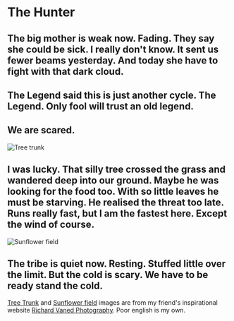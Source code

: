 # The Hunter

## The big mother is weak now. Fading. They say she could be sick. I really don't know. It sent us fewer beams yesterday. And today she have to fight with that dark cloud.

## The Legend said this is just another cycle. The Legend. Only fool will trust an old legend.

## We are scared.

![Tree trunk](https://www.richard-vanek.eu/wp-content/uploads/2016/10/2016-10-08-4773-e.web_.jpg)

## I was lucky. That silly tree crossed the grass and wandered deep into our ground. Maybe he was looking for the food too. With so little leaves he must be starving. He realised the threat too late. Runs really fast, but I am the fastest here. Except the wind of course. 

![Sunflower field](https://www.richard-vanek.eu/wp-content/uploads/2016/10/2016-10-08-4816-e.web_.jpg)

## The tribe is quiet now. Resting. Stuffed little over the limit. But the cold is scary. We have to be ready stand the cold.


[Tree Trunk](https://www.richard-vanek.eu/2016/10/12/tree-trunk/) and [Sunflower field](https://www.richard-vanek.eu/2016/10/15/sunflower-field/) images are from my friend's inspirational website [Richard Vaned Photography](https://www.richard-vanek.eu/). Poor english is my own.
